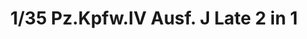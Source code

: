 ---
title: "1/35 Pz.Kpfw.IV Ausf. J Late 2 in 1"
price: "TBA" 
desc: "Maketa"
img_path: "/assets/img/BT008.jpg"
brand: "N/A"
available: false
special_offer: false
new: false
soon: false
cat: "010000"
subcat: "011600"
subsubcat: "N/A"
sifra: "BT008"
---